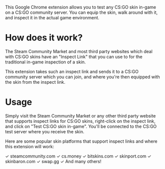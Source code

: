 This Google Chrome extension allows you to test any CS:GO skin in-game on a CS:GO community server.
You can equip the skin, walk around with it, and inspect it in the actual game environment.

How does it work?
==========================

The Steam Community Market and most third party websites which deal with CS:GO skins have an "Inspect Link" that you can use to for the traditional in-game inspection of a skin.

This extension takes such an inspect link and sends it to a CS:GO community server which you can join, and where you're then equipped with the skin from the inspect link.

Usage
==========================

Simply visit the Steam Community Market or any other third party website that supports inspect links for CS:GO skins, right-click on the inspect link, and click on "Test CS:GO skin in-game". You'll be connected to the CS:GO test server where you receive the skin.

Here are some popular skin platforms that support inspect links and where this extension will work:

✓ steamcommunity.com
✓ cs.money
✓ bitskins.com
✓ skinport.com
✓ skinbaron.com
✓ swap.gg
✓ And many others!
